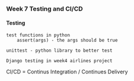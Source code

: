 ### Week 7 Testing and CI/CD

#### Testing
    test functions in python 
        assert(args) - the args should be true

    unittest - python library to better test

    Django testing in week4 airlines project




CI/CD = Continus Integration / Continues Delivery

